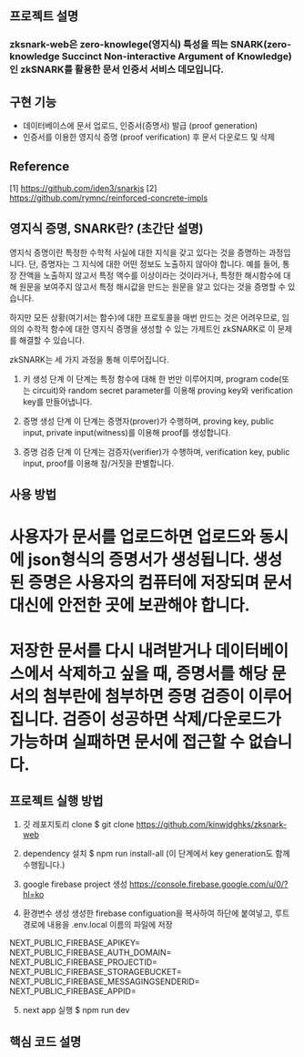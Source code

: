 ## 프로젝트 설명

### zksnark-web은 zero-knowlege(영지식) 특성을 띄는 SNARK(zero-knowledge Succinct Non-interactive Argument of Knowledge)인 zkSNARK를 활용한 문서 인증서 서비스 데모입니다.

## 구현 기능

* 데이터베이스에 문서 업로드, 인증서(증명서) 발급 (proof generation)
* 인증서를 이용한 영지식 증명 (proof verification) 후 문서 다운로드 및 삭제

## Reference

[1] https://github.com/iden3/snarkjs
[2] https://github.com/rymnc/reinforced-concrete-impls

## 영지식 증명, SNARK란? (초간단 설명)

영지식 증명이란 특정한 수학적 사실에 대한 지식을 갖고 있다는 것을 증명하는 과정입니다. 단, 증명자는 그 지식에 대한 어떤 정보도 노출하지 않아야 합니다. 
예를 들어, 통장 잔액을 노출하지 않고서 특정 액수를 이상이라는 것이라거나, 특정한 해시함수에 대해 원문을 보여주지 않고서 특정 해시값을 만드는 원문을 알고 있다는 것을 증명할 수 있습니다. 

하지만 모든 상황(여기서는 함수)에 대한 프로토콜을 매번 만드는 것은 어려우므로, 임의의 수학적 함수에 대한 영지식 증명을 생성할 수 있는 가제트인 zkSNARK로 이 문제를 해결할 수 있습니다.

zkSNARK는 세 가지 과정을 통해 이루어집니다.

1. 키 생성 단계
이 단계는 특정 함수에 대해 한 번만 이루어지며, program code(또는 circuit)와 random secret parameter를 이용해 proving key와 verification key를 만들어냅니다.

2. 증명 생성 단계
이 단계는 증명자(prover)가 수행하며, proving key, public input, private input(witness)를 이용해 proof를 생성합니다.

3. 증명 검증 단계
이 단계는 검증자(verifier)가 수행하며, verification key, public input, proof를 이용해 참/거짓을 판별합니다.

## 사용 방법

# 사용자가 문서를 업로드하면 업로드와 동시에 json형식의 증명서가 생성됩니다. 생성된 증명은 사용자의 컴퓨터에 저장되며 문서 대신에 안전한 곳에 보관해야 합니다.

# 저장한 문서를 다시 내려받거나 데이터베이스에서 삭제하고 싶을 때, 증명서를 해당 문서의 첨부란에 첨부하면 증명 검증이 이루어집니다. 검증이 성공하면 삭제/다운로드가 가능하며 실패하면 문서에 접근할 수 없습니다.


## 프로젝트 실행 방법

1. 깃 레포지토리 clone
$ git clone https://github.com/kinwjdghks/zksnark-web

2. dependency 설치
$ npm run install-all (이 단계에서 key generation도 함께 수행됩니다.)

3. google firebase project 생성
https://console.firebase.google.com/u/0/?hl=ko

4. 환경변수 생성
생성한 firebase configuation을 복사하여 하단에 붙여넣고, 루트 경로에 내용을 .env.local 이름의 파일에 저장

NEXT_PUBLIC_FIREBASE_APIKEY=
NEXT_PUBLIC_FIREBASE_AUTH_DOMAIN=
NEXT_PUBLIC_FIREBASE_PROJECTID=
NEXT_PUBLIC_FIREBASE_STORAGEBUCKET=
NEXT_PUBLIC_FIREBASE_MESSAGINGSENDERID=
NEXT_PUBLIC_FIREBASE_APPID=

5. next app 실행
$ npm run dev

## 핵심 코드 설명
